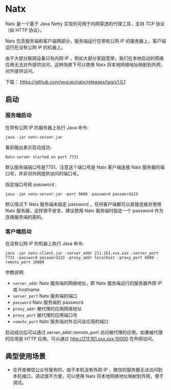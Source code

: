 # Natx
Natx 是一个基于 Java Netty 实现的可用于内网穿透的代理工具，支持 TCP 协议（如 HTTP 协议）。

Natx 包含服务端和客户端两部分，服务端运行在带有公网 IP 的服务器上，客户端运行在没有公网 IP 的机器上。

由于大部分联网设备只有内网 IP ，例如大部分家庭宽带，我们在本地启动的网络应用无法对外提供访问，这种场景下可以使用 Natx 将本地网络地址映射到外网，对外提供访问。

下载： https://github.com/wucao/natx/releases/tag/v1.0.1

## 启动
### 服务端启动
在带有公网 IP 的服务器上执行 Java 命令:
```
java -jar natx-server.jar
```
看到输出表示启动成功:
```
Natx server started on port 7731
```
默认服务端端口号是7731。注意这个端口号是 Natx 客户端连接 Natx 服务器的端口号，并非对外网提供访问的端口号。

指定端口号和 password :
```
java -jar natx-server.jar -port 9000 -password password123
```
默认情况下 Natx 服务端未指定 password ，任何客户端都可以直接连接并使用 Natx 服务器，这样很不安全，建议使用 Natx 服务端时指定一个 password 作为连接服务端的密码。

### 客户端启动
在没有公网 IP 的机器上执行 Java 命令:
```
java -jar natx-client.jar -server_addr 211.161.xxx.xxx -server_port 7731 -password password123 -proxy_addr localhost -proxy_port 8080 -remote_port 10000
```

参数说明:
- `server_addr` Natx 服务端的网络地址，即 Natx 服务端运行的服务器外网 IP 或 hostname
- `server_port` Natx 服务端的端口
- `password` Natx 服务端的 password
- `proxy_addr` 被代理的应用网络地址
- `proxy_port` 被代理的应用端口号
- `remote_port` Natx 服务端对外访问该应用的端口

启动成功后可以通过 server_addr:remote_port 访问被代理的应用，如果被代理的应用是 HTTP 应用，可以通过 http://211.161.xxx.xxx:10000 在外网访问。

## 典型使用场景
- 在开发微信公众号服务时，由于本机没有外网 IP ，微信的服务器无法访问到本机接口，调试很不方便，可以使用 Natx 将本地网络地址映射到外网，便于调试。
